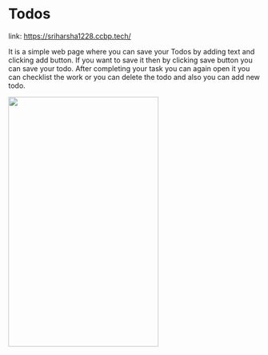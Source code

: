 # Todos
link: https://sriharsha1228.ccbp.tech/

It is a simple web page where you can save your Todos by adding text and clicking add button. 
If you want to save it then by clicking save button you can save your todo.
After completing your task you can again open it you can checklist the work or you can delete the todo and also you can add new todo.

<img src="https://user-images.githubusercontent.com/71826405/115008913-5369f480-9ec9-11eb-95f5-4bb0ce798f93.jpg" height=500px width=300px>

